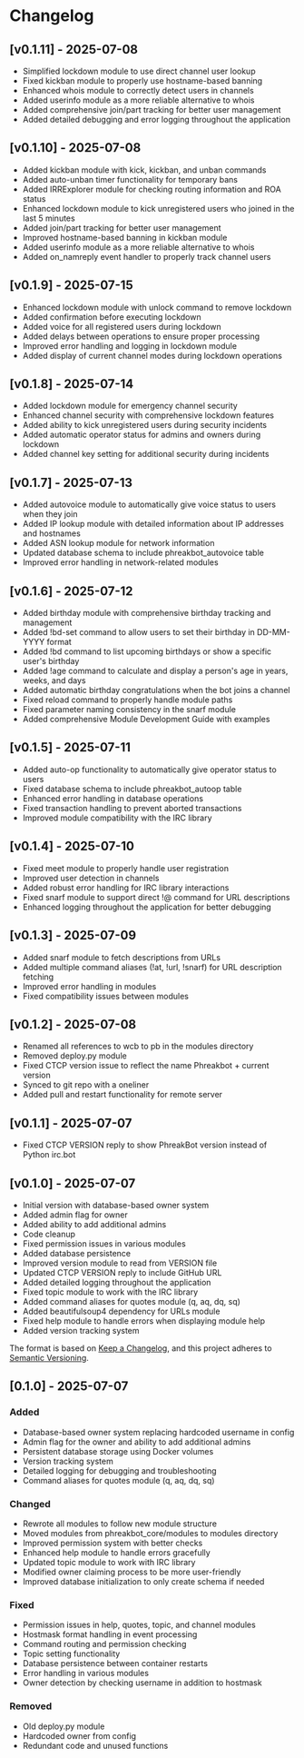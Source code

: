 # Changelog

## [v0.1.11] - 2025-07-08
- Simplified lockdown module to use direct channel user lookup
- Fixed kickban module to properly use hostname-based banning
- Enhanced whois module to correctly detect users in channels
- Added userinfo module as a more reliable alternative to whois
- Added comprehensive join/part tracking for better user management
- Added detailed debugging and error logging throughout the application

## [v0.1.10] - 2025-07-08
- Added kickban module with kick, kickban, and unban commands
- Added auto-unban timer functionality for temporary bans
- Added IRRExplorer module for checking routing information and ROA status
- Enhanced lockdown module to kick unregistered users who joined in the last 5 minutes
- Added join/part tracking for better user management
- Improved hostname-based banning in kickban module
- Added userinfo module as a more reliable alternative to whois
- Added on_namreply event handler to properly track channel users

## [v0.1.9] - 2025-07-15
- Enhanced lockdown module with unlock command to remove lockdown
- Added confirmation before executing lockdown
- Added voice for all registered users during lockdown
- Added delays between operations to ensure proper processing
- Improved error handling and logging in lockdown module
- Added display of current channel modes during lockdown operations

## [v0.1.8] - 2025-07-14
- Added lockdown module for emergency channel security
- Enhanced channel security with comprehensive lockdown features
- Added ability to kick unregistered users during security incidents
- Added automatic operator status for admins and owners during lockdown
- Added channel key setting for additional security during incidents

## [v0.1.7] - 2025-07-13
- Added autovoice module to automatically give voice status to users when they join
- Added IP lookup module with detailed information about IP addresses and hostnames
- Added ASN lookup module for network information
- Updated database schema to include phreakbot_autovoice table
- Improved error handling in network-related modules

## [v0.1.6] - 2025-07-12
- Added birthday module with comprehensive birthday tracking and management
- Added !bd-set command to allow users to set their birthday in DD-MM-YYYY format
- Added !bd command to list upcoming birthdays or show a specific user's birthday
- Added !age command to calculate and display a person's age in years, weeks, and days
- Added automatic birthday congratulations when the bot joins a channel
- Fixed reload command to properly handle module paths
- Fixed parameter naming consistency in the snarf module
- Added comprehensive Module Development Guide with examples

## [v0.1.5] - 2025-07-11
- Added auto-op functionality to automatically give operator status to users
- Fixed database schema to include phreakbot_autoop table
- Enhanced error handling in database operations
- Fixed transaction handling to prevent aborted transactions
- Improved module compatibility with the IRC library

## [v0.1.4] - 2025-07-10
- Fixed meet module to properly handle user registration
- Improved user detection in channels
- Added robust error handling for IRC library interactions
- Fixed snarf module to support direct !@ command for URL descriptions
- Enhanced logging throughout the application for better debugging

## [v0.1.3] - 2025-07-09
- Added snarf module to fetch descriptions from URLs
- Added multiple command aliases (!at, !url, !snarf) for URL description fetching
- Improved error handling in modules
- Fixed compatibility issues between modules

## [v0.1.2] - 2025-07-08
- Renamed all references to wcb to pb in the modules directory
- Removed deploy.py module
- Fixed CTCP version issue to reflect the name Phreakbot + current version
- Synced to git repo with a oneliner
- Added pull and restart functionality for remote server

## [v0.1.1] - 2025-07-07
- Fixed CTCP VERSION reply to show PhreakBot version instead of Python irc.bot

## [v0.1.0] - 2025-07-07
- Initial version with database-based owner system
- Added admin flag for owner
- Added ability to add additional admins
- Code cleanup
- Fixed permission issues in various modules
- Added database persistence
- Improved version module to read from VERSION file
- Updated CTCP VERSION reply to include GitHub URL
- Added detailed logging throughout the application
- Fixed topic module to work with the IRC library
- Added command aliases for quotes module (q, aq, dq, sq)
- Added beautifulsoup4 dependency for URLs module
- Fixed help module to handle errors when displaying module help
- Added version tracking system

The format is based on [Keep a Changelog](https://keepachangelog.com/en/1.0.0/),
and this project adheres to [Semantic Versioning](https://semver.org/spec/v2.0.0.html).

## [0.1.0] - 2025-07-07

### Added
- Database-based owner system replacing hardcoded username in config
- Admin flag for the owner and ability to add additional admins
- Persistent database storage using Docker volumes
- Version tracking system
- Detailed logging for debugging and troubleshooting
- Command aliases for quotes module (q, aq, dq, sq)

### Changed
- Rewrote all modules to follow new module structure
- Moved modules from phreakbot_core/modules to modules directory
- Improved permission system with better checks
- Enhanced help module to handle errors gracefully
- Updated topic module to work with IRC library
- Modified owner claiming process to be more user-friendly
- Improved database initialization to only create schema if needed

### Fixed
- Permission issues in help, quotes, topic, and channel modules
- Hostmask format handling in event processing
- Command routing and permission checking
- Topic setting functionality
- Database persistence between container restarts
- Error handling in various modules
- Owner detection by checking username in addition to hostmask

### Removed
- Old deploy.py module
- Hardcoded owner from config
- Redundant code and unused functions
